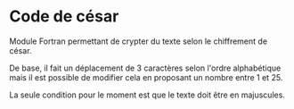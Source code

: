 # Code de césar

Module Fortran permettant de crypter du texte selon le chiffrement de césar.

De base, il fait un déplacement de 3 caractères selon l'ordre alphabétique mais il est possible de modifier cela en proposant un nombre entre 1 et 25.

La seule condition pour le moment est que le texte doit être en majuscules.